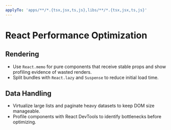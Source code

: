 ```yaml
---
applyTo: 'apps/**/*.{tsx,jsx,ts,js},libs/**/*.{tsx,jsx,ts,js}'
---
```


# React Performance Optimization

## Rendering

-   Use `React.memo` for pure components that receive stable props and show profiling evidence of wasted renders.
-   Split bundles with `React.lazy` and `Suspense` to reduce initial load time.

## Data Handling

-   Virtualize large lists and paginate heavy datasets to keep DOM size manageable.
-   Profile components with React DevTools to identify bottlenecks before optimizing.
